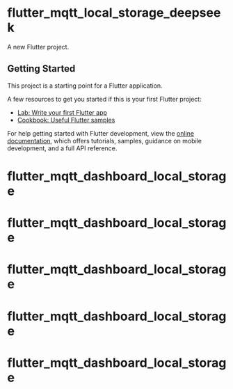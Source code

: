 # flutter_mqtt_local_storage_deepseek

A new Flutter project.

## Getting Started

This project is a starting point for a Flutter application.

A few resources to get you started if this is your first Flutter project:

- [Lab: Write your first Flutter app](https://docs.flutter.dev/get-started/codelab)
- [Cookbook: Useful Flutter samples](https://docs.flutter.dev/cookbook)

For help getting started with Flutter development, view the
[online documentation](https://docs.flutter.dev/), which offers tutorials,
samples, guidance on mobile development, and a full API reference.
# flutter_mqtt_dashboard_local_storage
# flutter_mqtt_dashboard_local_storage
# flutter_mqtt_dashboard_local_storage
# flutter_mqtt_dashboard_local_storage
# flutter_mqtt_dashboard_local_storage
